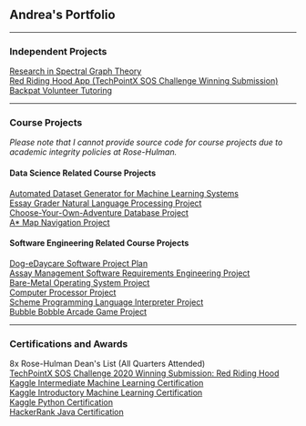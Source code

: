 ## Andrea's Portfolio

---

### Independent Projects

[Research in Spectral Graph Theory](/project-pages/spectral_graph_theory) <br>
[Red Riding Hood App (TechPointX SOS Challenge Winning Submission)](/project-pages/red_riding_hood) <br>
[Backpat Volunteer Tutoring](/project-pages/backpat) <br>

---

### Course Projects
*Please note that I cannot provide source code for course projects due to academic integrity policies at Rose-Hulman.*

#### Data Science Related Course Projects
[Automated Dataset Generator for Machine Learning Systems](/project-pages/dataset_generator) <br>
[Essay Grader Natural Language Processing Project](/project-pages/essay_grader) <br>
[Choose-Your-Own-Adventure Database Project](/project-pages/cyoa_database) <br>
[A* Map Navigation Project](/project-pages/map_nav) <br>

#### Software Engineering Related Course Projects
[Dog-eDaycare Software Project Plan](/project-pages/dog-e-daycare_project_plan) <br>
[Assay Management Software Requirements Engineering Project](/project-pages/assay_management_requirements) <br>
[Bare-Metal Operating System Project](/project-pages/baremetal_os) <br>
[Computer Processor Project](/project-pages/computer_processor) <br>
[Scheme Programming Language Interpreter Project](/project-pages/scheme_interpreter) <br>
[Bubble Bobble Arcade Game Project](/project-pages/bubble_bobble) <br>

---

### Certifications and Awards
8x Rose-Hulman Dean's List (All Quarters Attended)<br>
[TechPointX SOS Challenge 2020 Winning Submission: Red Riding Hood](https://devpost.com/software/red-riding-hood-2i47k3) <br>
[Kaggle Intermediate Machine Learning Certification](https://www.kaggle.com/learn/certification/andreawynn/intermediate-machine-learning) <br>
[Kaggle Introductory Machine Learning Certification](https://www.kaggle.com/learn/certification/andreawynn/intro-to-machine-learning) <br>
[Kaggle Python Certification](https://www.kaggle.com/learn/certification/andreawynn/python) <br>
[HackerRank Java Certification](https://www.hackerrank.com/certificates/8e67b1460247) <br>


